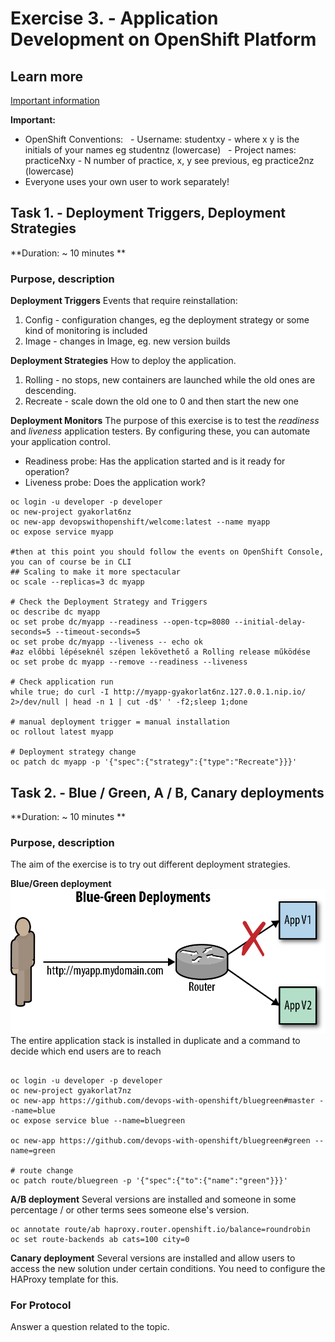 

# Exercise 3. - Application Development on OpenShift Platform

## Learn more
[Important information](Tudnivalok.md)

**Important:**
- OpenShift Conventions:
  - Username: studentxy - where x y is the initials of your names eg studentnz (lowercase)
  - Project names: practiceNxy - N number of practice, x, y see previous, eg practice2nz (lowercase)
- Everyone uses your own user to work separately!

## Task 1. - Deployment Triggers, Deployment Strategies
**Duration: ~ 10 minutes **

### Purpose, description

**Deployment Triggers**
Events that require reinstallation:
1. Config - configuration changes, eg the deployment strategy or some kind of monitoring is included
2. Image - changes in Image, eg. new version builds

**Deployment Strategies**
How to deploy the application.
1. Rolling - no stops, new containers are launched while the old ones are descending.
2. Recreate - scale down the old one to 0 and then start the new one


**Deployment Monitors**
The purpose of this exercise is to test the _readiness_ and _liveness_ application testers.
By configuring these, you can automate your application control.
- Readiness probe: Has the application started and is it ready for operation?
- Liveness probe: Does the application work?


```shell
oc login -u developer -p developer
oc new-project gyakorlat6nz
oc new-app devopswithopenshift/welcome:latest --name myapp
oc expose service myapp

#then at this point you should follow the events on OpenShift Console, you can of course be in CLI
## Scaling to make it more spectacular
oc scale --replicas=3 dc myapp

# Check the Deployment Strategy and Triggers
oc describe dc myapp
oc set probe dc/myapp --readiness --open-tcp=8080 --initial-delay-seconds=5 --timeout-seconds=5
oc set probe dc/myapp --liveness -- echo ok
#az előbbi lépéseknél szépen lekövethető a Rolling release működése
oc set probe dc myapp --remove --readiness --liveness

# Check application run
while true; do curl -I http://myapp-gyakorlat6nz.127.0.0.1.nip.io/ 2>/dev/null | head -n 1 | cut -d$' ' -f2;sleep 1;done

# manual deployment trigger = manual installation
oc rollout latest myapp

# Deployment strategy change
oc patch dc myapp -p '{"spec":{"strategy":{"type":"Recreate"}}}'
```

## Task 2. - Blue / Green, A / B, Canary deployments
**Duration: ~ 10 minutes **

### Purpose, description
The aim of the exercise is to try out different deployment strategies.

**Blue/Green deployment**
![XaaS](../common/images/abdeployment.png)
The entire application stack is installed in duplicate and a command to decide which end users are to reach
```shell

oc login -u developer -p developer
oc new-project gyakorlat7nz
oc new-app https://github.com/devops-with-openshift/bluegreen#master --name=blue
oc expose service blue --name=bluegreen

oc new-app https://github.com/devops-with-openshift/bluegreen#green --name=green

# route change
oc patch route/bluegreen -p '{"spec":{"to":{"name":"green"}}}'
```

**A/B deployment**
Several versions are installed and someone in some percentage / or other terms sees someone else's version.
```shell
oc annotate route/ab haproxy.router.openshift.io/balance=roundrobin
oc set route-backends ab cats=100 city=0
```
**Canary deployment**
Several versions are installed and allow users to access the new solution under certain conditions. You need to configure the HAProxy template for this.


### For Protocol
Answer a question related to the topic.

